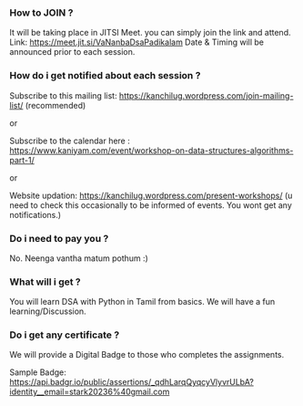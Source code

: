 ### How to JOIN ?


It will be taking place in JITSI Meet. you can simply join the link and attend. 
Link: https://meet.jit.si/VaNanbaDsaPadikalam
Date & Timing will be announced prior to each session.


### How do i get notified about each session ?


Subscribe to this mailing list: https://kanchilug.wordpress.com/join-mailing-list/ (recommended)

or

Subscribe to the calendar here : https://www.kaniyam.com/event/workshop-on-data-structures-algorithms-part-1/

or 


Website updation: https://kanchilug.wordpress.com/present-workshops/ (u need to check this occasionally to be informed of events. You wont get any notifications.)

### Do i need to pay you ?

No. Neenga vantha matum pothum :)


### What will i get ?

You will learn DSA with Python in Tamil from basics. We will have a fun learning/Discussion. 


### Do i get any certificate ?

We will provide a Digital Badge to those who completes the assignments. 

Sample Badge: https://api.badgr.io/public/assertions/_qdhLarqQyqcyVlyvrULbA?identity__email=stark20236%40gmail.com

 

